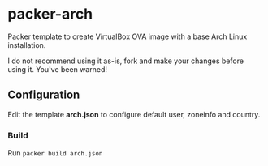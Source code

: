 # packer-arch

Packer template to create VirtualBox OVA image with a base Arch Linux installation.

I do not recommend using it as-is, fork and make your changes before using it. You've been warned!

## Configuration

Edit the template **arch.json** to configure default user, zoneinfo and country.

### Build

Run ```packer build arch.json```
